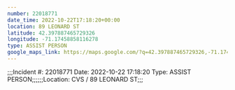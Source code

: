```yaml
---
number: 22018771
date_time: 2022-10-22T17:18:20+00:00
location: 89 LEONARD ST
latitude: 42.397887465729326
longitude: -71.17458858116278
type: ASSIST PERSON
google_maps_link: https://maps.google.com/?q=42.397887465729326,-71.17458858116278
---
```


;;;Incident #: 22018771  Date: 2022-10-22 17:18:20   Type: ASSIST PERSON;;;;;;Location: CVS / 89 LEONARD ST;;;
